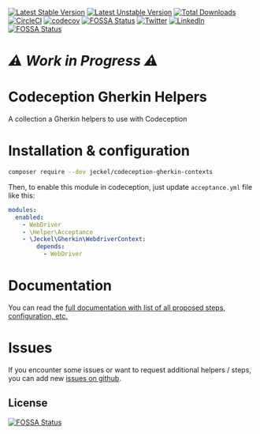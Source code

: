 [![Latest Stable Version](https://poser.pugx.org/jeckel/codeception-gherkin-contexts/v/stable)](https://packagist.org/packages/jeckel/codeception-gherkin-contexts)
[![Latest Unstable Version](https://poser.pugx.org/jeckel/codeception-gherkin-contexts/v/unstable)](https://packagist.org/packages/jeckel/codeception-gherkin-contexts)
[![Total Downloads](https://poser.pugx.org/jeckel/codeception-gherkin-contexts/downloads?format=flat)](https://packagist.org/packages/jeckel/codeception-gherkin-contexts)
[![CircleCI](https://circleci.com/gh/jeckel/codeception-gherkin-contexts.svg?style=svg)](https://circleci.com/gh/jeckel/codeception-gherkin-contexts)
[![codecov](https://codecov.io/gh/jeckel/codeception-gherkin-contexts/branch/master/graph/badge.svg)](https://codecov.io/gh/jeckel/codeception-gherkin-contexts)
[![FOSSA Status](https://app.fossa.com/api/projects/git%2Bgithub.com%2Fjeckel%2Fcodeception-gherkin-contexts.svg?type=shield)](https://app.fossa.com/projects/git%2Bgithub.com%2Fjeckel%2Fcodeception-gherkin-contexts?ref=badge_shield)
[![Twitter](https://img.shields.io/badge/Twitter-%40jeckel4-blue.svg)](https://twitter.com/jeckel4)
[![LinkedIn](https://img.shields.io/badge/LinkedIn-Julien%20Mercier--Rojas-blue.svg)](https://www.linkedin.com/in/jeckel/)
[![FOSSA Status](https://app.fossa.io/api/projects/git%2Bgithub.com%2Fjeckel%2Fcodeception-gherkin-contexts.svg?type=shield)](https://app.fossa.io/projects/git%2Bgithub.com%2Fjeckel%2Fcodeception-gherkin-contexts?ref=badge_shield)

# *⚠ Work in Progress ⚠* 

# Codeception Gherkin Helpers

A collection a Gherkin helpers to use with Codeception

# Installation & configuration

```bash
composer require --dev jeckel/codeception-gherkin-contexts
```

Then, to enable this module in codeception, just update `acceptance.yml` file like this:

```yaml
modules:
  enabled:
    - WebDriver
    - \Helper\Acceptance
    - \Jeckel\Gherkin\WebdriverContext:
        depends:
          - WebDriver
```

# Documentation

You can read the [full documentation with list of all proposed steps, configuration, etc.](https://github.com/jeckel/codeception-gherkin-contexts/blob/master/docs/readme.md)

# Issues

If you encounter some issues or want to request additional helpers / steps, you can add new [issues on github](https://github.com/jeckel/codeception-gherkin-contexts/issues).


## License
[![FOSSA Status](https://app.fossa.io/api/projects/git%2Bgithub.com%2Fjeckel%2Fcodeception-gherkin-contexts.svg?type=large)](https://app.fossa.io/projects/git%2Bgithub.com%2Fjeckel%2Fcodeception-gherkin-contexts?ref=badge_large)